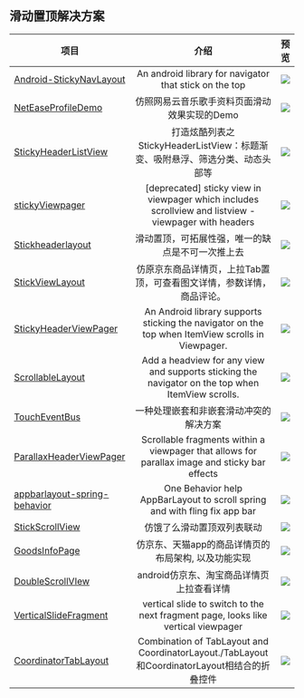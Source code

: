## 滑动置顶解决方案
| 项目 |介绍|预览|
| -------- |:--:|:--:|
| [Android-StickyNavLayout][1] | An android library for navigator that stick on the top | ![][101]|
| [NetEaseProfileDemo][2] | 仿照网易云音乐歌手资料页面滑动效果实现的Demo | ![][102]|
| [StickyHeaderListView][10] | 打造炫酷列表之 StickyHeaderListView：标题渐变、吸附悬浮、筛选分类、动态头部等 | ![][110]|
| [stickyViewpager][4] | [deprecated] sticky view in viewpager which includes scrollview and listview - viewpager with headers | ![][104]|
| [Stickheaderlayout][11] | 滑动置顶，可拓展性强，唯一的缺点是不可一次推上去 | ![][111]|
| [StickViewLayout][12] | 仿原京东商品详情页，上拉Tab置顶，可查看图文详情，参数详情，商品评论。 | ![][112]|
| [StickyHeaderViewPager][13] | An Android library supports sticking the navigator on the top when ItemView scrolls in Viewpager. | ![][113]|
| [ScrollableLayout][14] | Add a headview for any view and supports sticking the navigator on the top when ItemView scrolls. | ![][114]|
| [TouchEventBus][15] | 一种处理嵌套和非嵌套滑动冲突的解决方案 | ![][115]|
| [ParallaxHeaderViewPager][6] | Scrollable fragments within a viewpager that allows for parallax image and sticky bar effects | ![][106]|
| [appbarlayout-spring-behavior][7] | One Behavior help AppBarLayout to scroll spring and with fling fix app bar | ![][107]|
| [StickScrollView][9] | 仿饿了么滑动置顶双列表联动 | ![][109]|
| [GoodsInfoPage][3] | 仿京东、天猫app的商品详情页的布局架构, 以及功能实现 | ![][103]|
| [DoubleScrollVIew][8] | android仿京东、淘宝商品详情页上拉查看详情 | ![][108]|
| [VerticalSlideFragment][5] | vertical slide to switch to the next fragment page, looks like vertical viewpager | ![][105]|
| [CoordinatorTabLayout][16] | Combination of TabLayout and CoordinatorLayout./TabLayout和CoordinatorLayout相结合的折叠控件 | ![][116]|

<!--项目链接-->
[1]:https://github.com/sangmingming/Android-StickyNavLayout
[2]:https://blog.csdn.net/u011734444/article/details/51471182
[3]:https://github.com/hexianqiao3755/GoodsInfoPage
[4]:https://github.com/xmuSistone/stickyViewpager
[5]:https://github.com/xmuSistone/VerticalSlideFragment
[6]:https://github.com/boxme/ParallaxHeaderViewPager
[7]:https://github.com/ToDou/appbarlayout-spring-behavior
[8]:https://github.com/ysnows/DoubleScrollVIew
[9]:https://github.com/WelliJohn/StickScrollView
[10]:https://github.com/sfsheng0322/StickyHeaderListView
[11]:https://github.com/yang747046912/Stickheaderlayout
[12]:https://github.com/youlookwhat/StickViewLayout
[13]:https://github.com/w446108264/StickyHeaderViewPager
[14]:https://github.com/w446108264/ScrollableLayout
[15]:https://github.com/YvesCheung/TouchEventBus/blob/master/README_NESTEDSCROLL.md
[16]:https://github.com/hugeterry/CoordinatorTabLayout

<!--图片链接 依次对应-->
[101]:https://github.com/sangmingming/Android-StickyNavLayout/blob/master/sc.gif?raw=true
[102]:https://img-blog.csdn.net/20160523110212030?watermark/2/text/aHR0cDovL2Jsb2cuY3Nkbi5uZXQv/font/5a6L5L2T/fontsize/400/fill/I0JBQkFCMA==/dissolve/70/gravity/SouthEast
[103]:https://github.com/hexianqiao3755/GoodsInfoPage/raw/master/art/demo.gif
[104]:https://github.com/xmuSistone/stickyViewpager/blob/master/gif01.gif?raw=true
[105]:https://github.com/xmuSistone/VerticalSlideFragment/blob/master/capture.gif?raw=true
[106]:https://upload-images.jianshu.io/upload_images/1354448-77ba8fe85699b899.gif?imageMogr2/auto-orient/strip
[107]:https://github.com/ToDou/appbarlayout-spring-behavior/blob/master/screenshot/appbar_spring_blur_tab.gif?raw=true
[108]:https://github.com/ysnows/DoubleScrollVIew/blob/master/a.gif?raw=true
[109]:https://github.com/WelliJohn/StickScrollView/raw/master/imgs/%E4%BB%BF%E9%A5%BF%E4%BA%86%E4%B9%88%E5%88%97%E8%A1%A8%E9%A1%B5.gif?raw=true
[110]:https://github.com/sfsheng0322/StickyHeaderListView/raw/master/resources/stickyheader.gif
[111]:https://raw.githubusercontent.com/yang747046912/Stickheaderlayout/master/image/pp.gif
[112]:https://github.com/youlookwhat/StickViewLayout/raw/master/sample.gif?raw=true
[113]:https://github.com/w446108264/StickyHeaderViewPager/raw/master/output/big.gif
[114]:https://github.com/w446108264/ScrollableLayout/raw/master/output/show.gif
[115]:https://raw.githubusercontent.com/YvesCheung/TouchEventBus/master/img/nestedScrollPreview.gif
[116]:https://github.com/hugeterry/CoordinatorTabLayout/raw/master/showUI/show1.gif

